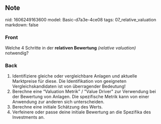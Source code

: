 ## Note
nid: 1606249163600
model: Basic-d7a3e-4ce08
tags: 07_relative_valuation
markdown: false

### Front
<div>
  <div>
    <div>
      Welche 4 Schritte in der <b>relativen Bewertung</b>
      <i>(relative valuation)</i> notwendig?
    </div>
  </div>
</div>

### Back
<ol style= 
"font-weight:400;letter-spacing:0.12852px;text-indent:0px;text-transform:none;white-space:normal;word-spacing:0px">
  <li>Identifiziere gleiche oder vergleichbare Anlagen und aktuelle
  Marktpreise für diese. Die Identifikation von geeigneten
  Vergleichskandidaten ist von überragender Bedeutung!
  <li>Berechne eine “Valuation Metrik” / "Value Driver" zur
  Verwendung bei der Bewertung von Anlagen. Die spezifische Metrik
  kann von einer Anwendung zur anderen sich unterscheiden.
  <li>Berechne eine initiale Schätzung des Werts.
  <li>Verfeinere oder passe deine initiale Bewertung an die
  Spezifika des Investments an.
</ol>
